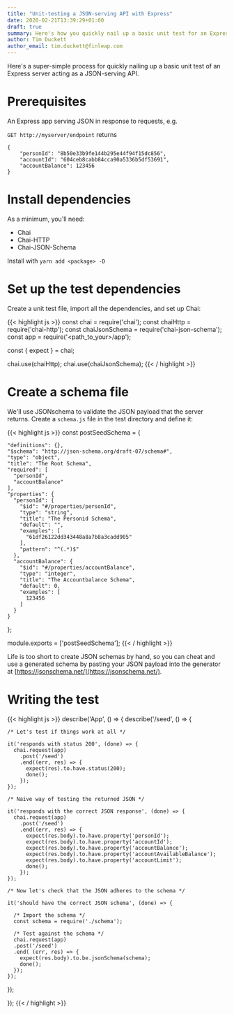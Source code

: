 ```yaml
---
title: "Unit-testing a JSON-serving API with Express"
date: 2020-02-21T13:39:29+01:00
draft: true
summary: Here's how you quickly nail up a basic unit test for an Express server acting as a  JSON-serving API.
author: Tim Duckett
author_email: tim.duckett@finleap.com
---
```

Here's a super-simple process for quickly nailing up a basic unit test of an Express server acting as a JSON-serving API.

# Prerequisites

An Express app serving JSON in response to requests, e.g.

`GET http://myserver/endpoint` returns

```
{
    "personId": "8b50e33b9fe144b295e44f94f15dc856",
    "accountId": "604ceb8cabb84cca90a5336b5df53691",
    "accountBalance": 123456
}
```

# Install dependencies

As a minimum, you'll need:

* Chai
* Chai-HTTP
* Chai-JSON-Schema

Install with `yarn add <package> -D`

# Set up the test dependencies

Create a unit test file, import all the dependencies, and set up Chai:

{{< highlight js >}}
const chai = require('chai');
const chaiHttp = require('chai-http');
const chaiJsonSchema = require('chai-json-schema');
const app = require('<path_to_your>/app');

const { expect } = chai;

chai.use(chaiHttp);
chai.use(chaiJsonSchema);
{{< / highlight >}}

# Create a schema file

We'll use JSONschema to validate the JSON payload that the server returns.  Create a `schema.js` file in the test directory and define it:

{{< highlight js >}}
const postSeedSchema = {

    "definitions": {},
    "$schema": "http://json-schema.org/draft-07/schema#",
    "type": "object",
    "title": "The Root Schema",
    "required": [
      "personId",
      "accountBalance"
    ],
    "properties": {
      "personId": {
        "$id": "#/properties/personId",
        "type": "string",
        "title": "The Personid Schema",
        "default": "",
        "examples": [
          "61df26122dd343448a8a7b8a3cadd905"
        ],
        "pattern": "^(.*)$"
      },
      "accountBalance": {
        "$id": "#/properties/accountBalance",
        "type": "integer",
        "title": "The Accountbalance Schema",
        "default": 0,
        "examples": [
          123456
        ]
      }
    }
  };

module.exports = ['postSeedSchema'];
{{< / highlight >}}

Life is too short to create JSON schemas by hand, so you can cheat and use a generated schema by pasting your JSON payload into the generator at [https://jsonschema.net/](https://jsonschema.net/).

# Writing the test

{{< highlight js >}}
describe('App', () => {
  describe('/seed', () => {

    /* Let's test if things work at all */

    it('responds with status 200', (done) => {
      chai.request(app)
        .post('/seed')
        .end((err, res) => {
          expect(res).to.have.status(200);
          done();
        });
    });

    /* Naive way of testing the returned JSON */

    it('responds with the correct JSON response', (done) => {
      chai.request(app)
        .post('/seed')
        .end((err, res) => {
          expect(res.body).to.have.property('personId');
          expect(res.body).to.have.property('accountId');
          expect(res.body).to.have.property('accountBalance');
          expect(res.body).to.have.property('accountAvailableBalance');
          expect(res.body).to.have.property('accountLimit');
          done();
        });
    });

    /* Now let's check that the JSON adheres to the schema */

    it('should have the correct JSON schema', (done) => {
    
      /* Import the schema */
      const schema = require('./schema');

      /* Test against the schema */
      chai.request(app)
      .post('/seed')
      .end( (err, res) => {
        expect(res.body).to.be.jsonSchema(schema);
        done();
      });
    });

  });

});
{{< / highlight >}}
